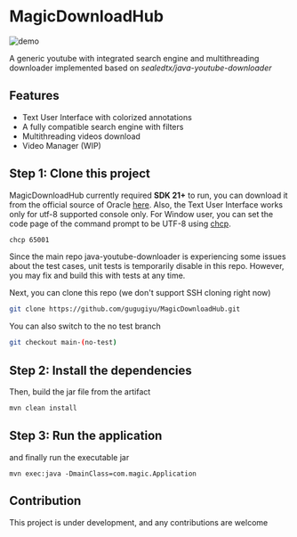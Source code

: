 # MagicDownloadHub

![demo](https://github.com/gugugiyu/MagicDownloadHub/assets/106458387/cb11be59-7a85-4a0d-8149-b065af322089)

A generic youtube with integrated search engine and multithreading downloader implemented based on *sealedtx/java-youtube-downloader*

## Features

- Text User Interface with colorized annotations
- A fully compatible search engine with filters
- Multithreading videos download
- Video Manager (WIP)

## Step 1: Clone this project

MagicDownloadHub currently required **SDK 21+** to run, you can download it from the official source of Oracle [here](https://www.oracle.com/java/technologies/downloads/). Also, the Text User Interface works only for utf-8 supported console only. For Window user, you can set the code page of the command prompt to be UTF-8 using [chcp](https://learn.microsoft.com/en-us/windows-server/administration/windows-commands/chcp).

```sh
chcp 65001
```

Since the main repo java-youtube-downloader is experiencing some issues about the test cases, unit tests is temporarily disable in this repo. However, you may fix and build this with tests at any time.

Next, you can clone this repo (we don't support SSH cloning right now)

```sh
git clone https://github.com/gugugiyu/MagicDownloadHub.git
```
You can also switch to the no test branch

```sh
git checkout main-(no-test)
```

## Step 2: Install the dependencies

Then, build the jar file from the artifact

```sh
mvn clean install
```

## Step 3: Run the application

and finally run the executable jar

```shell
mvn exec:java -DmainClass=com.magic.Application
```

## Contribution

This project is under development, and any contributions are welcome
